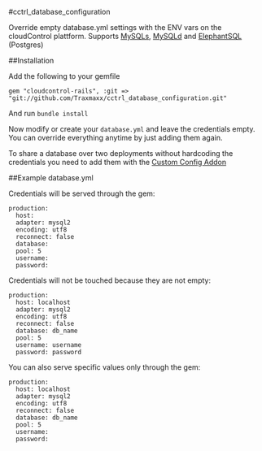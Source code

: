#cctrl_database_configuration

Override empty database.yml settings with the ENV vars on the cloudControl plattform. Supports [MySQLs](https://www.cloudcontrol.com/add-ons/mysqls "MySQLs Addon at cloudControl"), [MySQLd](https://www.cloudcontrol.com/add-ons/mysqld "MySQLd Addon at cloudControl") and [ElephantSQL](https://www.cloudcontrol.com/add-ons/elephantsql "ElephantSQL Addon at cloudControl") (Postgres)

##Installation

Add the following to your gemfile
~~~
gem "cloudcontrol-rails", :git => "git://github.com/Traxmaxx/cctrl_database_configuration.git"
~~~

And run `bundle install`

Now modify or create your `database.yml` and leave the credentials empty. You can override everything anytime by just adding them again.

To share a database over two deployments without hardcoding the credentials you need to add them with the [Custom Config Addon](https://www.cloudcontrol.com/add-ons/config "Custom Config Addon at cloudControl")

##Example database.yml

Credentials will be served through the gem:
~~~
production:
  host:
  adapter: mysql2
  encoding: utf8
  reconnect: false
  database:
  pool: 5
  username:
  password:
~~~

Credentials will not be touched because they are not empty:
~~~
production:
  host: localhost
  adapter: mysql2
  encoding: utf8
  reconnect: false
  database: db_name
  pool: 5
  username: username
  password: password
~~~

You can also serve specific values only through the gem:
~~~
production:
  host: localhost
  adapter: mysql2
  encoding: utf8
  reconnect: false
  database: db_name
  pool: 5
  username:
  password:
~~~